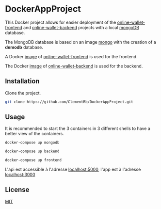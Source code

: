 # DockerAppProject

This Docker project allows for easier deployment of the [online-wallet-frontend](https://github.com/ClementRb/online-wallet-frontend) and [online-wallet-backend](https://github.com/ClementRb/online-wallet-backend) projects with a local [mongoDB](https://www.mongodb.com/fr) database.

The MongoDB database is based on an image [mongo](https://hub.docker.com/_/mongo) with the creation of a **demodb** database.

A Docker [image](https://hub.docker.com/repository/docker/clementrb/online-wallet-backend) of [online-wallet-frontend](https://github.com/ClementRb/online-wallet-frontend) is used for the frontend.

The Docker [image](https://hub.docker.com/repository/docker/clementrb/online-wallet-backend) of [online-wallet-backend](https://github.com/ClementRb/online-wallet-backend) is used for the backend.

## Installation

Clone the project.

```bash
git clone https://github.com/ClementRb/DockerAppProject.git
```

## Usage

It is recommended to start the 3 containers in 3 different shells to have a better view of the containers.

```bash
docker-compose up mongodb

docker-compose up backend

docker-compose up frontend

```

L'api est accessible à l'adresse [localhost:5000](localhost:5000), l'app est à l'adresse [localhost:3000](localhost:3000)

## License

[MIT](https://choosealicense.com/licenses/mit/)
